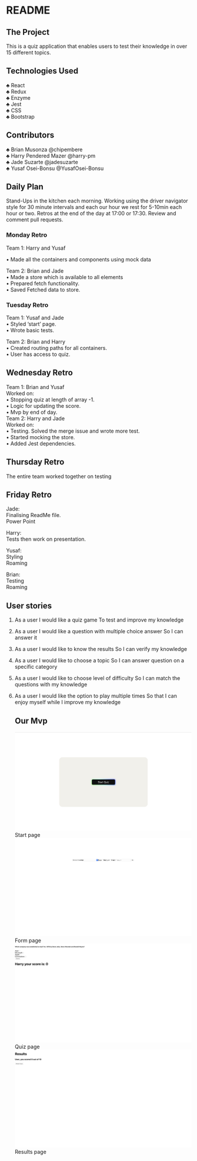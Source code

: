 README
======


## The Project 

This is a quiz application that enables users to test their knowledge in over 15 different topics.

## Technologies Used
♣	React <br> 
♣	Redux <br>
♣	Enzyme <br>
♣	Jest<br>
♣	CSS <br>
♣	Bootstrap<br>

## Contributors 

♣	Brian Musonza @chipembere<br>
♣	Harry Pendered Mazer @harry-pm<br>
♣	Jade Suzarte @jadesuzarte <br>
♣   Yusaf Osei-Bonsu @YusafOsei-Bonsu




## Daily Plan

Stand-Ups in the kitchen each morning.
Working using the driver navigator style for 30 minute intervals and each our hour we rest  for 5-10min each hour or two.
Retros at the end of the day at 17:00 or 17:30.
Review and comment pull requests.

### Monday Retro


Team 1: Harry and Yusaf

•	Made all the containers and components using mock data
	
Team 2: Brian and Jade <br>
•	Made a store which is available to all elements<br>
•	Prepared fetch functionality.<br>
•	Saved Fetched data to store.

### Tuesday Retro

Team 1: Yusaf and Jade  
•	Styled ‘start’ page.<br>
•	Wrote basic tests. <br>
	
Team 2: Brian and Harry<br>
•	Created routing paths for all containers.<br>
•	User has access to quiz. <br>

## Wednesday Retro

Team 1: Brian and Yusaf <br>
	Worked on: <br>
•	Stopping quiz at length of array -1. <br>
•	Logic for updating the score. <br>
•	Mvp by end of day. <br>
Team 2: Harry and Jade<br>
	Worked on: <br>
•	Testing. Solved the merge issue and wrote more test.<br>
•   Started mocking the store.<br>
•	Added Jest dependencies.


## Thursday Retro 
The entire team worked together on testing

## Friday Retro 
Jade: <br>
	Finalising ReadMe file.	<br>
	Power Point<br>
		

Harry: <br>
	Tests then work on presentation.<br>


Yusaf: <br>
	Styling<br>
	Roaming<br>


Brian: <br>
	Testing<br>
	Roaming<br>


## User stories

1)	As a user
	I would like a quiz game
	To test and improve my knowledge

2) As a user
	I would like a question with multiple choice answer
	So I can answer it

3) As a user
	I would like to know the results
	So I can verify my knowledge

4) As a user 
	I would like to choose a topic
	So I can answer question on a specific category

5) As a user
	I would like to choose level of difficulty
	So I can match the questions with my knowledge

6) As a user
	I would like the option to play multiple times
	So that I can enjoy myself while I improve my knowledge

	## Our Mvp
	![GitHub Logo](./public/start_page.png)
Start page 
	![GitHub Logo](./public/form_img.png)
	Form page
	![GitHub Logo](./public/quiz_img.png)
	Quiz page
	![GitHub Logo](./public/result_img.png)
	Results page
